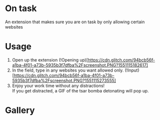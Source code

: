 # On task
An extension that makes sure you are on task by only allowing certain websites

# Usage
1. Open up the extension
(!Opening up)[https://cdn.glitch.com/94bcb56f-a1ba-4f01-a73b-5935b3f7dfba%2Fscreenshot.PNG?1551115182617]
1. In the field, type in any websites you want allowed only.
(!Input)[https://cdn.glitch.com/94bcb56f-a1ba-4f01-a73b-5935b3f7dfba%2Fscreenshot.PNG?1551115273555]
1. Enjoy your work time without any distractions!  
If you get distracted, a GIF of the tsar bomba detonating will pop up.

# Gallery
